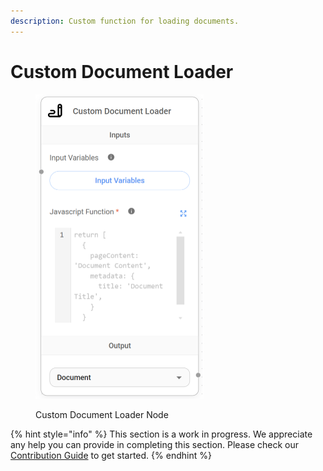 ```yaml
---
description: Custom function for loading documents.
---
```


# Custom Document Loader

<figure><img src="../../../.gitbook/assets/image_custom-loader--1-.png" alt="" width="269"><figcaption><p>Custom Document Loader Node</p></figcaption></figure>

{% hint style="info" %}
This section is a work in progress. We appreciate any help you can provide in completing this section. Please check our [Contribution Guide](../../../contributing/) to get started.
{% endhint %}
